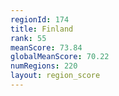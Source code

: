 ```yaml
---
regionId: 174
title: Finland
rank: 55
meanScore: 73.84
globalMeanScore: 70.22
numRegions: 220
layout: region_score
---
```

